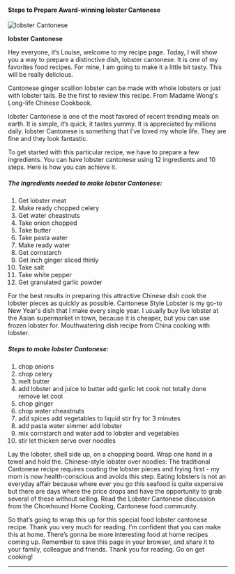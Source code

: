             

#### Steps to Prepare Award-winning lobster Cantonese

![lobster Cantonese](https://img-global.cpcdn.com/recipes/6246080593264640/751x532cq70/lobster-cantonese-recipe-main-photo.jpg)

**lobster Cantonese**

Hey everyone, it’s Louise, welcome to my recipe page. Today, I will show you a way to prepare a distinctive dish, lobster cantonese. It is one of my favorites food recipes. For mine, I am going to make it a little bit tasty. This will be really delicious.

Cantonese ginger scallion lobster can be made with whole lobsters or just with lobster tails. Be the first to review this recipe. From Madame Wong's Long-life Chinese Cookbook.

lobster Cantonese is one of the most favored of recent trending meals on earth. It is simple, it’s quick, it tastes yummy. It is appreciated by millions daily. lobster Cantonese is something that I’ve loved my whole life. They are fine and they look fantastic.

To get started with this particular recipe, we have to prepare a few ingredients. You can have lobster cantonese using 12 ingredients and 10 steps. Here is how you can achieve it.

##### The ingredients needed to make lobster Cantonese:

1.  Get lobster meat
2.  Make ready chopped celery
3.  Get water cheastnuts
4.  Take onion chopped
5.  Take butter
6.  Take pasta water
7.  Make ready water
8.  Get cornstarch
9.  Get inch ginger sliced thinly
10.  Take salt
11.  Take white pepper
12.  Get granulated garlic powder

For the best results in preparing this attractive Chinese dish cook the lobster pieces as quickly as possible. Cantonese Style Lobster is my go-to New Year's dish that I make every single year. I usually buy live lobster at the Asian supermarket in town, because it is cheaper, but you can use frozen lobster for. Mouthwatering dish recipe from China cooking with lobster.

##### Steps to make lobster Cantonese:

1.  chop onions
2.  chop celery
3.  melt butter
4.  add lobster and juice to butter add garlic let cook not totally done remove let cool
5.  chop ginger
6.  chop water cheastnuts
7.  add spices add vegetables to liquid stir fry for 3 minutes
8.  add pasta water simmer add lobster
9.  mix cornstarch and water add to lobster and vegetables
10.  stir let thicken serve over noodles

Lay the lobster, shell side up, on a chopping board. Wrap one hand in a towel and hold the. Chinese-style lobster over noodles: The traditional Cantonese recipe requires coating the lobster pieces and frying first - my mom is now health-conscious and avoids this step. Eating lobsters is not an everyday affair because where ever you go this seafood is quite expensive but there are days where the price drops and have the opportunity to grab several of these without selling. Read the Lobster Cantonese discussion from the Chowhound Home Cooking, Cantonese food community.

So that’s going to wrap this up for this special food lobster cantonese recipe. Thank you very much for reading. I’m confident that you can make this at home. There’s gonna be more interesting food at home recipes coming up. Remember to save this page in your browser, and share it to your family, colleague and friends. Thank you for reading. Go on get cooking!

* * *